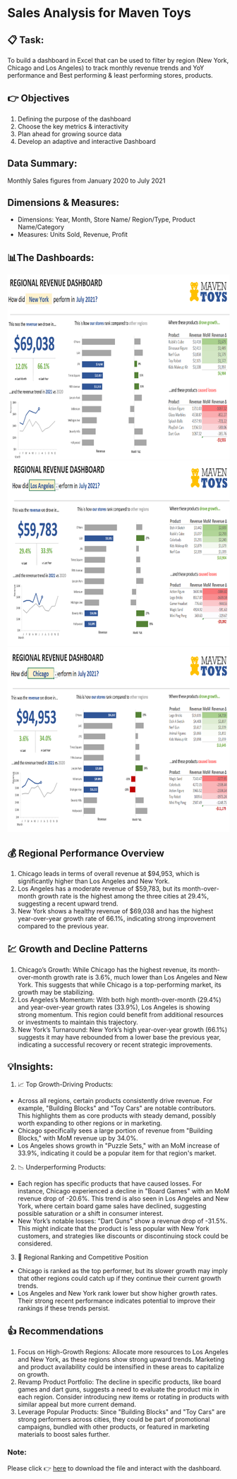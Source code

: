 # Sales Analysis for Maven Toys

## 📋 Task:
To build a dashboard in Excel that can be used to filter by region (New York, Chicago and Los Angeles) to track monthly revenue trends and YoY performance and Best performing & least performing stores, products. 

## 👉 Objectives
1. Defining the purpose of the dashboard
2. Choose the key metrics & interactivity
3. Plan ahead for growing source data
4. Develop an adaptive and interactive Dashboard

## Data Summary:
Monthly Sales figures from January 2020 to July 2021


## Dimensions & Measures:
* Dimensions: Year, Month, Store Name/ Region/Type, Product Name/Category
* Measures: Units Sold, Revenue, Profit



## 📊The Dashboards:
<p align=center>
  <img src="https://github.com/aishwarya-1999/Excel/blob/main/Maven%20Toys/Dashboard.png" width="650" height="420">
  <br>
  <img src="https://github.com/aishwarya-1999/Excel/blob/main/Maven%20Toys/Dashboard2.png" width="650" height="420">
  <br>
  <img src="https://github.com/aishwarya-1999/Excel/blob/main/Maven%20Toys/Dashboard3.png" width="650" height="420">
</p>

## 💰 Regional Performance Overview
1. Chicago leads in terms of overall revenue at $94,953, which is significantly higher than Los Angeles and New York.
2. Los Angeles has a moderate revenue of $59,783, but its month-over-month growth rate is the highest among the three cities at 29.4%, suggesting a recent upward trend.
3. New York shows a healthy revenue of $69,038 and has the highest year-over-year growth rate of 66.1%, indicating strong improvement compared to the previous year.

## 💹 Growth and Decline Patterns
1. Chicago’s Growth: While Chicago has the highest revenue, its month-over-month growth rate is 3.6%, much lower than Los Angeles and New York. This suggests that while Chicago is a top-performing market, its growth may be stabilizing.
2. Los Angeles’s Momentum: With both high month-over-month (29.4%) and year-over-year growth rates (33.9%), Los Angeles is showing strong momentum. This region could benefit from additional resources or investments to maintain this trajectory.
3. New York’s Turnaround: New York’s high year-over-year growth (66.1%) suggests it may have rebounded from a lower base the previous year, indicating a successful recovery or recent strategic improvements.

## 💡Insights:
1. 📈 Top Growth-Driving Products:
  * Across all regions, certain products consistently drive revenue. For example, "Building Blocks" and "Toy Cars" are notable contributors. This highlights them as core products with steady demand, possibly worth expanding to other regions or in marketing.
  * Chicago specifically sees a large portion of revenue from "Building Blocks," with MoM revenue up by 34.0%.
  * Los Angeles shows growth in "Puzzle Sets," with an MoM increase of 33.9%, indicating it could be a popular item for that region's market.

2. 📉 Underperforming Products:
  * Each region has specific products that have caused losses. For instance, Chicago experienced a decline in "Board Games" with an MoM revenue drop of -20.6%. This trend is also seen in Los Angeles and New York, where certain board game sales have declined, suggesting possible saturation or a shift in consumer interest.
  * New York’s notable losses: "Dart Guns" show a revenue drop of -31.5%. This might indicate that the product is less popular with New York customers, and strategies like discounts or discontinuing stock could be considered.

3. 👑 Regional Ranking and Competitive Position
  * Chicago is ranked as the top performer, but its slower growth may imply that other regions could catch up if they continue their current growth trends.
  * Los Angeles and New York rank lower but show higher growth rates. Their strong recent performance indicates potential to improve their rankings if these trends persist.

## 👍 Recommendations
1. Focus on High-Growth Regions: Allocate more resources to Los Angeles and New York, as these regions show strong upward trends. Marketing and product availability could be intensified in these areas to capitalize on growth.
2. Revamp Product Portfolio: The decline in specific products, like board games and dart guns, suggests a need to evaluate the product mix in each region. Consider introducing new items or rotating in products with similar appeal but more current demand.
3. Leverage Popular Products: Since "Building Blocks" and "Toy Cars" are strong performers across cities, they could be part of promotional campaigns, bundled with other products, or featured in marketing materials to boost sales further.

### Note:
Please click :point_right: [here](https://github.com/aishwarya-1999/Excel/blob/main/Maven%20Toys/MavenToys_Monthly_Sales.xlsx) to download the file and interact with the dashboard.
